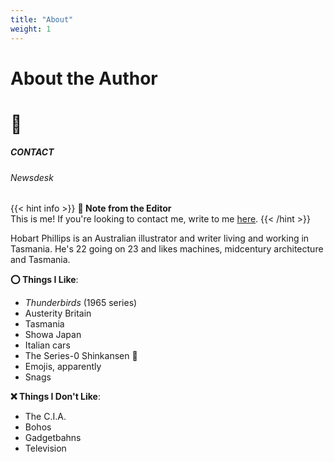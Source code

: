 ```yaml
---
title: "About"
weight: 1
---
```


<div id="headerbox">
  <h1 class="alignleft">About the Author</h1>
  <h1 class="alignright">🍇</h1>
</div>

<h5 span class="pagetag"> CONTACT </h5>
<h6 span class="sitetag">Newsdesk</h6>

{{< hint info >}}
**🌺 Note from the Editor**  
This is me! If you're looking to contact me, write to me [here](mailto:melonkony@icloud.com).
{{< /hint >}}

Hobart Phillips is an Australian illustrator and writer living and working in Tasmania. He's 22 going on 23 and likes machines, midcentury architecture and Tasmania.

**⭕ Things I Like**:
- *Thunderbirds* (1965 series)
- Austerity Britain
- Tasmania
- Showa Japan
- Italian cars
- The Series-0 Shinkansen 🚅
- Emojis, apparently
- Snags

**❌ Things I Don't Like**:
- The C.I.A.
- Bohos
- Gadgetbahns
- Television
